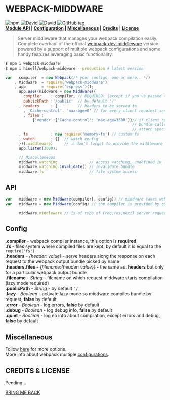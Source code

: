 
# WEBPACK-MIDDWARE
[p]: #webpack-middware
[![npm](https://img.shields.io/npm/v/webpack-middware.svg?maxAge=2592000&style=flat-square&label=NPM)]()
[![David](https://img.shields.io/david/hinell/webpack-middware.svg?maxAge=2592000&style=flat-square&label=Dependencies)]()
[![David](https://img.shields.io/david/dev/hinell/webpack-middware.svg?maxAge=2592000&style=flat-square&label=DevDeps)]()
[![GitHub tag](https://img.shields.io/github/tag/hinell/webpack-middware.svg?style=flat-square)](https://github.com/)
<br>
**[Module API](#api) | [Configuration](#config) | [Miscellaneous](#miscellaneous) | [Credits][cl] | [License][cl]**<br>
>Server middleware that manages your webpack compilation easily. <br>
>Complete overhaul of the official [webpack-dev-middleware](http://webpack.github.io/docs/webpack-dev-middleware.html) version
>powered by a support of multiple webpack configurations and some handy features leveraging basic functionality.


```sh
$ npm i webpack-middware
$ npm i hinell/webpack-middware --production # latest version
```

```js
var   compiler  = new Webpack(/* your configs, one or more.. */)
    , Middware  = require('webpack-middware')
    , app       = require('express')();
      app.use((middware = new Middware({
        compiler    : compiler, // REQUIRED! (except if you've passed during middleware instantiation)
        publickPath :'/public'  // by default '/'
      , headers     : {         // headers to be served to
        , 'Cache-control': 'max-age=0' // for every client requiest send these headers
        , files :
            {'vendor':{'Cache-control': 'max-age=3600'}}// if client requesting for webpack
                                                        // bundle called the "vendor" then
                                                        // attach specified headers
      , fs          : new require('memory-fs') // custom fs
      , watch       : {}  // watch config
      })).middleware)     // ⚠ don't forget to provide the middleware callback to the .use()!
      app.listen(3000);
```
```js
      // Miscellaneous
      middware.watching              // access watching, undefined in lazy mode (lazy option is specified)
      middware.watching.invalidate() // invalidate bundle
      middware.fs                    // file system access
```

## API
```js
var   middware = new Middware(compiler[, config]) // middware takes webpack compiler and optional config
var   middware = new Middware(config) // the compiler is provided by config property { compiler }

      middware.middleware // is of type of (req,res,next) server request listener (middleware)
```
## Config
**.compiler** - webpack compiler instance, this option is **required**<br>
**.fs**       - files system where compiled files are kept, by default it is equal to the ``require('fs')``<br>
**.headers** -  *{header: value}* - serve headers along the response on each request to the webpack output bundle picked by name <br>
**.headers.files** - *{filename:{header: value}}* - the same as **.headers** but only for a particular webpack output bundle<br>
**.filename** - *String* - filename on which request middware starts compilation (lazy mode required)<br>
**.publicPath** - *String* - by default  ``'/'``<br>
**.lazy**     - *Boolean* - activate lazy mode so middware compiles bundle by request, **false** by default<br>
**.error**    - *Boolean* - log errors, **false** by default<br>
**.debug**    - *Boolean* - log debug info, **false** by default<br>
**.quiet**    - *Boolean* - log no info about compilation, except errors and debug, **false** by default

## Miscellaneous
Follow [here](http://webpack.github.io/docs/webpack-dev-middleware.html#options) for more options.<br>
More info about webpack multiple [configurations](http://webpack.github.io/docs/configuration.html#multiple-configurations).

## CREDITS & LICENSE 
[cl]: #credits--license
Pending...

[BRING ME BACK][p]
